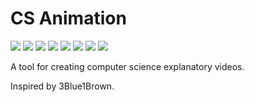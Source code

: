 # CS Animation

![](https://shields.io/github/license/phuang1024/csanim)
![](https://shields.io/github/issues/phuang1024/csanim)
![](https://shields.io/github/issues-pr/phuang1024/csanim)
![](https://github.com/phuang1024/csanim/workflows/Tests/badge.svg)
![](https://shields.io/github/repo-size/phuang1024/csanim)
![](https://shields.io/github/commit-activity/m/phuang1024/csanim)
![](https://readthedocs.org/projects/piano-video/badge/?version=latest)
![](https://img.shields.io/tokei/lines/github/phuang1024/csanim)

A tool for creating computer science explanatory videos.

Inspired by 3Blue1Brown.
